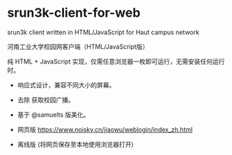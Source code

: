# srun3k-client-for-web
srun3k client written in HTML/JavaScript for Haut campus network

河南工业大学校园网客户端（HTML/JavaScript版）

纯 HTML + JavaScript 实现，仅需任意浏览器一枚即可运行，无需安装任何运行时。

 - 响应式设计，兼容不同大小的屏幕。
 - 去除 获取校园广播。

 - 基于 @samuelts  版美化。

 - 网页版 https://www.noisky.cn/jiaowu/weblogin/index_zh.html
 - 离线版 (将网页保存至本地使用浏览器打开)
